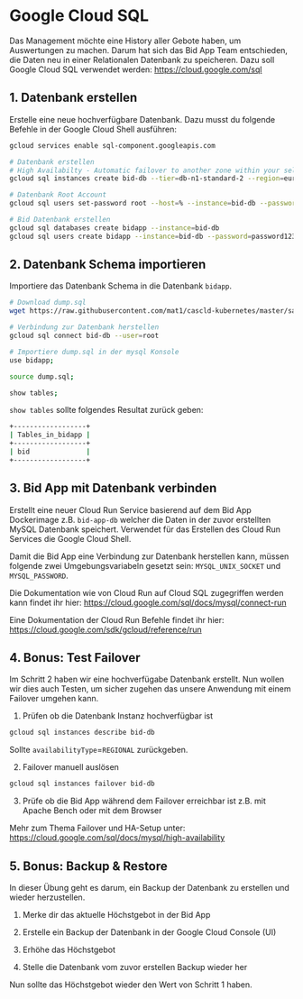 # Google Cloud SQL

Das Management möchte eine History aller Gebote haben, um Auswertungen zu machen.
Darum hat sich das Bid App Team entschieden, die Daten neu in einer Relationalen Datenbank zu speicheren.
Dazu soll Google Cloud SQL verwendet werden: https://cloud.google.com/sql

## 1. Datenbank erstellen

Erstelle eine neue hochverfügbare Datenbank. Dazu musst du folgende Befehle in der Google Cloud Shell ausführen:

```sh
gcloud services enable sql-component.googleapis.com

# Datenbank erstellen
# High Availabilty - Automatic failover to another zone within your selected region. Recommended for production instances. Increases cost.
gcloud sql instances create bid-db --tier=db-n1-standard-2 --region=europe-west6 --availability-type=REGIONAL --enable-bin-log

# Datenbank Root Account
gcloud sql users set-password root --host=% --instance=bid-db --password=root123

# Bid Datenbank erstellen
gcloud sql databases create bidapp --instance=bid-db
gcloud sql users create bidapp --instance=bid-db --password=password123
```

## 2. Datenbank Schema importieren

Importiere das Datenbank Schema in die Datenbank `bidapp`.

```sh
# Download dump.sql
wget https://raw.githubusercontent.com/mat1/cascld-kubernetes/master/sampleapp/dump.sql

# Verbindung zur Datenbank herstellen
gcloud sql connect bid-db --user=root

# Importiere dump.sql in der mysql Konsole
use bidapp;

source dump.sql;

show tables;
```

`show tables` sollte folgendes Resultat zurück geben:

```sh
+------------------+
| Tables_in_bidapp |
+------------------+
| bid              |
+------------------+
```

## 3. Bid App mit Datenbank verbinden

Erstellt eine neuer Cloud Run Service basierend auf dem Bid App Dockerimage z.B. `bid-app-db` welcher die Daten in der zuvor erstellten MySQL Datenbank speichert.
Verwendet für das Erstellen des Cloud Run Services die Google Cloud Shell.

Damit die Bid App eine Verbindung zur Datenbank herstellen kann, müssen folgende zwei Umgebungsvariabeln gesetzt sein: `MYSQL_UNIX_SOCKET` und `MYSQL_PASSWORD`.

Die Dokumentation wie von Cloud Run auf Cloud SQL zugegriffen werden kann findet ihr hier: https://cloud.google.com/sql/docs/mysql/connect-run

Eine Dokumentation der Cloud Run Befehle findet ihr hier: https://cloud.google.com/sdk/gcloud/reference/run

## 4. Bonus: Test Failover

Im Schritt 2 haben wir eine hochverfügabe Datenbank erstellt. Nun wollen wir dies auch Testen, um sicher zugehen das unsere Anwendung mit einem Failover umgehen kann.

1. Prüfen ob die Datenbank Instanz hochverfügbar ist

```sh
gcloud sql instances describe bid-db
```

Sollte `availabilityType`=`REGIONAL` zurückgeben.

2. Failover manuell auslösen

```sh
gcloud sql instances failover bid-db
```

3. Prüfe ob die Bid App während dem Failover erreichbar ist z.B. mit Apache Bench oder mit dem Browser

Mehr zum Thema Failover und HA-Setup unter: https://cloud.google.com/sql/docs/mysql/high-availability

## 5. Bonus: Backup & Restore

In dieser Übung geht es darum, ein Backup der Datenbank zu erstellen und wieder herzustellen.

1. Merke dir das aktuelle Höchstgebot in der Bid App

2. Erstelle ein Backup der Datenbank in der Google Cloud Console (UI)

3. Erhöhe das Höchstgebot

4. Stelle die Datenbank vom zuvor erstellen Backup wieder her

Nun sollte das Höchstgebot wieder den Wert von Schritt 1 haben.
